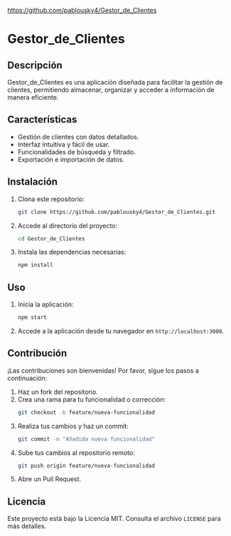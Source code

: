 https://github.com/pablousky4/Gestor_de_Clientes
# Gestor_de_Clientes
## Descripción

Gestor_de_Clientes es una aplicación diseñada para facilitar la gestión de clientes, permitiendo almacenar, organizar y acceder a información de manera eficiente.

## Características

- Gestión de clientes con datos detallados.
- Interfaz intuitiva y fácil de usar.
- Funcionalidades de búsqueda y filtrado.
- Exportación e importación de datos.

## Instalación

1. Clona este repositorio:
    ```bash
    git clone https://github.com/pablousky4/Gestor_de_Clientes.git
    ```
2. Accede al directorio del proyecto:
    ```bash
    cd Gestor_de_Clientes
    ```
3. Instala las dependencias necesarias:
    ```bash
    npm install
    ```

## Uso

1. Inicia la aplicación:
    ```bash
    npm start
    ```
2. Accede a la aplicación desde tu navegador en `http://localhost:3000`.

## Contribución

¡Las contribuciones son bienvenidas! Por favor, sigue los pasos a continuación:

1. Haz un fork del repositorio.
2. Crea una rama para tu funcionalidad o corrección:
    ```bash
    git checkout -b feature/nueva-funcionalidad
    ```
3. Realiza tus cambios y haz un commit:
    ```bash
    git commit -m "Añadida nueva funcionalidad"
    ```
4. Sube tus cambios al repositorio remoto:
    ```bash
    git push origin feature/nueva-funcionalidad
    ```
5. Abre un Pull Request.

## Licencia

Este proyecto está bajo la Licencia MIT. Consulta el archivo `LICENSE` para más detalles.